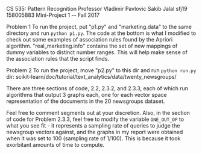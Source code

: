 CS 535: Pattern Recognition
Professor Vladimir Pavlovic
Sakib Jalal sfj19 158005883
Mini-Project 1 -- Fall 2017

Problem 1
To run the project, put "p1.py" and "marketing.data" to the same
directory and run `python p1.py`. The code at the bottom is what
I modified to check out some examples of association rules found
by the Apriori algorithm. "real_marketing.info" contains the set
of new mappings of dummy variables to distinct number ranges. This
will help make sense of the association rules that the script finds.

Problem 2
To run the project, move "p2.py" to this dir and run `python run.py`
dir: scikit-learn/doc/tutorial/text_analytics/data/twenty_newsgroups/

There are three sections of code, 2.2, 2.3.2, and 2.3.3, each of which
run algorithms that output 3 graphs each, one for each vector space
representation of the documents in the 20 newsgroups dataset.

Feel free to comment segments out at your discretion. Also, in the
section of code for Problem 2.3.3, feel free to modify the variable
`ONE_OUT_OF` to what you see fit - it represents a sampling rate of
queries to judge the newsgroup vectors against, and the graphs in
my report were obtained when it was set to 100 (sampling rate of
1/100). This is because it took exorbitant amounts of time to compute.
